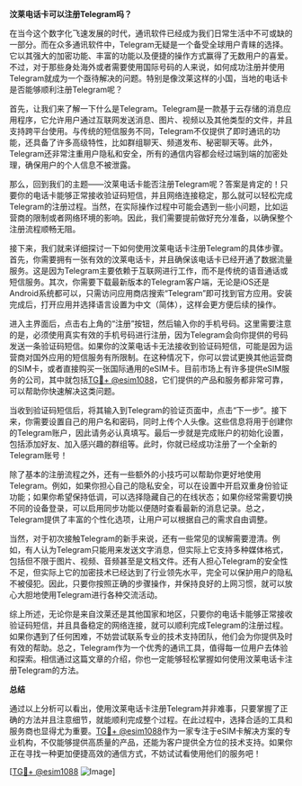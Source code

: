 **汶莱电话卡可以注册Telegram吗？**

在当今这个数字化飞速发展的时代，通讯软件已经成为我们日常生活中不可或缺的一部分。而在众多通讯软件中，Telegram无疑是一个备受全球用户青睐的选择。它以其强大的加密功能、丰富的功能以及便捷的操作方式赢得了无数用户的喜爱。不过，对于那些身处海外或者需要使用国际号码的人来说，如何成功注册并使用Telegram就成为一个亟待解决的问题。特别是像汶莱这样的小国，当地的电话卡是否能够顺利注册Telegram呢？

首先，让我们来了解一下什么是Telegram。Telegram是一款基于云存储的消息应用程序，它允许用户通过互联网发送消息、图片、视频以及其他类型的文件，并且支持跨平台使用。与传统的短信服务不同，Telegram不仅提供了即时通讯的功能，还具备了许多高级特性，比如群组聊天、频道发布、秘密聊天等。此外，Telegram还非常注重用户隐私和安全，所有的通信内容都会经过端到端的加密处理，确保用户的个人信息不被泄露。

那么，回到我们的主题——汶莱电话卡能否注册Telegram呢？答案是肯定的！只要你的电话卡能够正常接收验证码短信，并且网络连接稳定，那么就可以轻松完成Telegram的注册过程。当然，在实际操作过程中可能会遇到一些小问题，比如运营商的限制或者网络环境的影响。因此，我们需要提前做好充分准备，以确保整个注册流程顺畅无阻。

接下来，我们就来详细探讨一下如何使用汶莱电话卡注册Telegram的具体步骤。首先，你需要拥有一张有效的汶莱电话卡，并且确保该电话卡已经开通了数据流量服务。这是因为Telegram主要依赖于互联网进行工作，而不是传统的语音通话或短信服务。其次，你需要下载最新版本的Telegram客户端，无论是iOS还是Android系统都可以，只需访问应用商店搜索“Telegram”即可找到官方应用。安装完成后，打开应用并选择语言设置为中文（简体），这样会更方便后续的操作。

进入主界面后，点击右上角的“注册”按钮，然后输入你的手机号码。这里需要注意的是，必须使用真实有效的手机号码进行注册，因为Telegram会向你提供的号码发送一条验证码短信。如果你的汶莱电话卡无法接收到验证码短信，可能是因为运营商对国外应用的短信服务有所限制。在这种情况下，你可以尝试更换其他运营商的SIM卡，或者直接购买一张国际通用的eSIM卡。目前市场上有许多提供eSIM服务的公司，其中就包括[TG💪+ @esim1088](https://t.me/s/esim1088)，它们提供的产品和服务都非常可靠，可以帮助你快速解决这类问题。

当收到验证码短信后，将其输入到Telegram的验证页面中，点击“下一步”。接下来，你需要设置自己的用户名和密码，同时上传个人头像。这些信息将用于创建你的Telegram账户，因此请务必认真填写。最后一步就是完成账户的初始化设置，包括添加好友、加入感兴趣的群组等。此时，你就已经成功注册了一个全新的Telegram账号！

除了基本的注册流程之外，还有一些额外的小技巧可以帮助你更好地使用Telegram。例如，如果你担心自己的隐私安全，可以在设置中开启双重身份验证功能；如果你希望保持低调，可以选择隐藏自己的在线状态；如果你经常需要切换不同的设备登录，可以启用同步功能以便随时查看最新的消息记录。总之，Telegram提供了丰富的个性化选项，让用户可以根据自己的需求自由调整。

当然，对于初次接触Telegram的新手来说，还有一些常见的误解需要澄清。例如，有人认为Telegram只能用来发送文字消息，但实际上它支持多种媒体格式，包括但不限于图片、视频、音频甚至是文档文件。还有人担心Telegram的安全性不足，但实际上它的加密技术已经达到了行业领先水平，完全可以保护用户的隐私不被侵犯。因此，只要你按照正确的步骤操作，并保持良好的上网习惯，就可以放心大胆地使用Telegram进行各种交流活动。

综上所述，无论你是来自汶莱还是其他国家和地区，只要你的电话卡能够正常接收验证码短信，并且具备稳定的网络连接，就可以顺利完成Telegram的注册过程。如果你遇到了任何困难，不妨尝试联系专业的技术支持团队，他们会为你提供及时有效的帮助。总之，Telegram作为一个优秀的通讯工具，值得每一位用户去体验和探索。相信通过这篇文章的介绍，你也一定能够轻松掌握如何使用汶莱电话卡注册Telegram的方法。

**总结**

通过以上分析可以看出，使用汶莱电话卡注册Telegram并非难事，只要掌握了正确的方法并且注意细节，就能顺利完成整个过程。在此过程中，选择合适的工具和服务商也显得尤为重要。[TG💪+ @esim1088](https://t.me/s/esim1088)作为一家专注于eSIM卡解决方案的专业机构，不仅能够提供高质量的产品，还能为客户提供全方位的技术支持。如果你正在寻找一种更加便捷高效的通信方式，不妨试试看使用他们的服务吧！

[[TG💪+ @esim1088](https://t.me/s/esim1088) ![Image](https://i.postimg.cc/4NQfJmqS/Snipaste-2025-05-13-00-14-12.png)]